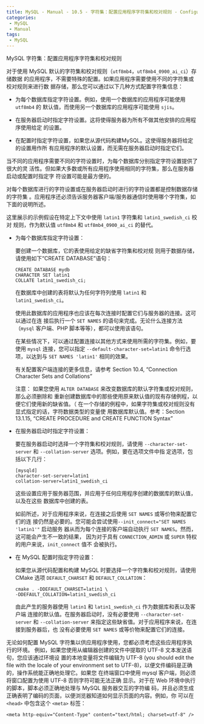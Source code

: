 ```yaml
---
title: MySQL - Manual - 10.5 - 字符集：配置应用程序字符集和校对规则 - Configuring Application Character Set and Collation
categories: 
 - MySQL
 - Manual
tags: 
 - MySQL
---
```


MySQL 字符集：配置应用程序字符集和校对规则

<!--more-->

对于使用 MySQL 默认的字符集和校对规则（`utf8mb4`，`utf8mb4_0900_ai_ci`）存储数据
的应用程序，不需要特殊的配置。如果应用程序需要使用不同的字符集或校对规则来进行数
据存储，那么您可以通过以下几种方式配置字符集信息：

* 为每个数据库指定字符设置。例如，使用一个数据库的应用程序可能使用 `utf8mb4` 的
  默认值，而使用另一个数据库的应用程序可能使用 `sjis`。

* 在服务器启动时指定字符设置。这将使得服务器为所有不做其他安排的应用程序使用给定
  的设置。

* 在配置时指定字符设置，如果您从源代码构建MySQL。这使得服务器将给定的设置用作所
  有应用程序的默认设置，而无需在服务器启动时指定它们。

当不同的应用程序需要不同的字符设置时，为每个数据库分别指定字符设置提供了很大的灵
活性。但如果大多数或所有应用程序使用相同的字符集，那么在服务器启动或配置时指定字
符设置可能是最方便的。

对每个数据库进行的字符设置或在服务器启动时进行的字符设置都是控制数据存储的字符集
。应用程序还必须告诉服务器客户端/服务器通信时使用哪个字符集，如下面的说明所述。

这里展示的示例假设在特定上下文中使用 `latin1` 字符集和 `latin1_swedish_ci` 校对
规则，作为默认值 `utf8mb4` 和 `utf8mb4_0900_ai_ci` 的替代。

* 为每个数据库指定字符设置：
 
  要创建一个数据库，它的表使用给定的缺省字符集和校对规
  则用于数据存储，请使用如下“CREATE DATABASE”语句：

    ```
    CREATE DATABASE mydb
    CHARACTER SET latin1
    COLLATE latin1_swedish_ci;
    ```

  在数据库中创建的表将默认为任何字符列使用 `latin1` 和 `latin1_swedish_ci`。

  使用此数据库的应用程序也应该在每次连接时配置它们与服务器的连接。这可以通过在连
  接后执行一个 `SET NAMES` 的语句来完成。无论什么连接方法（`mysql` 客户端、PHP
  脚本等等），都可以使用该语句。

  在某些情况下，可以通过配置连接以其他方式来使用所需的字符集。例如，要使用
  `mysql` 连接，您可以指定 `--default-character-set=latin1` 命令行选项，以达到与
  `SET NAMES 'latin1'` 相同的效果。

  有关配置客户端连接的更多信息，请参考 Section 10.4, “Connection Character Sets
  and Collations”

  注意：
  如果您使用 `ALTER DATABASE` 来改变数据库的默认字符集或校对规则，那么必须删除和
  重新创建数据库中的那些使用原来默认值的现有存储例程，以便它们使用新的缺省值。（
  在一个存储的例程中，如果字符集或校对规则没有显式指定的话，字符数据类型的变量使
  用数据库默认值。参考：Section 13.1.15, “CREATE PROCEDURE and CREATE FUNCTION
  Syntax”

* 在服务器启动时指定字符设置：
 
  要在服务器启动时选择一个字符集和校对规则，请使用
  `--character-set-server` 和 `--collation-server` 选项。例如，要在选项文件中指
  定选项，包括以下几行：
 
    ```
    [mysqld]
    character-set-server=latin1
    collation-server=latin1_swedish_ci
    ```

  这些设置应用于服务器范围，并应用于任何应用程序创建的数据库的默认值，以及在这些
  数据库中创建的表。

  如前所述，对于应用程序来说，在连接之后使用 `SET NAMES` 或等价物来配置它们的连
  接仍然是必要的。您可能会尝试使用`--init_connect="SET NAMES 'latin1'"` 启动服务
  器从而为每个连接的客户端自动执行 `SET NAMES`。然而，这可能会产生不一致的结果，
  因为对于具有 `CONNECTION_ADMIN` 或 `SUPER` 特权的用户来说，`init_connect` 值不
  会被执行。

* 在 MySQL 配置时指定字符设置：
 
  如果您从源代码配置和构建 MySQL 时要选择一个字符集和校对规则，请使用 CMake 选项
  `DEFAULT_CHARSET` 和 `DEFAULT_COLLATION`：

    ```
    cmake . -DDEFAULT_CHARSET=latin1 \
    -DDEFAULT_COLLATION=latin1_swedish_ci
    ```

  由此产生的服务器使用 `latin1` 和 `latin1_swedish_ci` 作为数据库和表以及客户端
  连接的默认值。在服务器启动时，没有必要使用 `--character-set-server` 和
  `--collation-server` 来指定这些缺省值。对于应用程序来说，在连接到服务器后，也
  没有必要使用 `SET NAMES` 或等价物来配置它们的连接。

无论如何配置 MySQL 字符集以供应用程序使用，您都必须考虑这些应用程序执行的环境。
例如，如果您使用从编辑器创建的文件中提取的 UTF-8 文本发送语句，您应该通过环境设
置的本地变量将文件编辑为 UTF-8 (you should edit the file with the locale of your
environment set to UTF-8)，以便文件编码是正确的，操作系统能正确地处理它。如果您
在终端窗口中使用 mysql 客户端，则必须将窗口配置为使用 UTF-8 否则字符可能无法正确
显示。对于在 Web 环境中执行的脚本，脚本必须正确地处理与 MySQL 服务器交互的字符编
码，并且必须生成正确表明了编码的页面，以便浏览器知道如何显示页面的内容。例如，你
可以在 `<head>` 中包含这个 `<meta>` 标签：
```
<meta http-equiv="Content-Type" content="text/html; charset=utf-8" />
```
